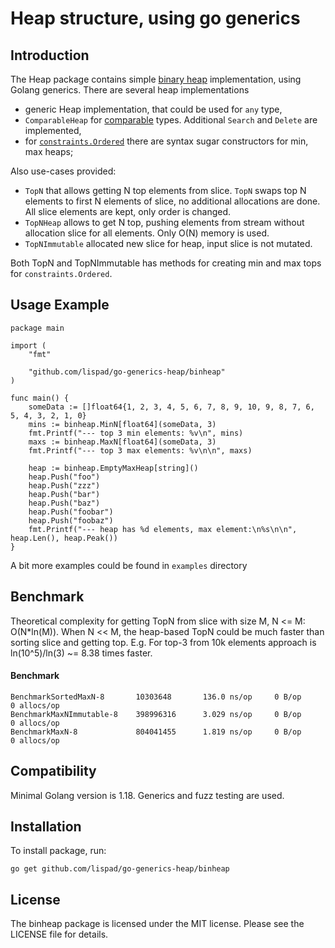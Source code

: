 # Heap structure, using go generics

Introduction
------------

The Heap package contains simple [binary heap](https://en.wikipedia.org/wiki/Binary_heap) implementation, using Golang
generics. There are several heap implementations

- generic Heap implementation, that could be used for `any` type,
- `ComparableHeap` for [comparable](https://go.dev/ref/spec#Comparison_operators) types. Additional `Search`
  and `Delete` are implemented,
- for [`constraints.Ordered`](https://pkg.go.dev/golang.org/x/exp/constraints#Ordered) there are syntax sugar
  constructors for min, max heaps;

Also use-cases provided:

- `TopN` that allows getting N top elements from slice.
  `TopN` swaps top N elements to first N elements of slice, no additional allocations are done. All slice elements are
  kept, only order is changed.
- `TopNHeap` allows to get N top, pushing elements from stream without allocation slice for all elements. Only O(N)
  memory is used.
- `TopNImmutable` allocated new slice for heap, input slice is not mutated.

Both TopN and TopNImmutable has methods for creating min and max tops for `constraints.Ordered`.

Usage Example
-----------------

    package main
    
    import (
        "fmt"

        "github.com/lispad/go-generics-heap/binheap"
    )
    
    func main() {
        someData := []float64{1, 2, 3, 4, 5, 6, 7, 8, 9, 10, 9, 8, 7, 6, 5, 4, 3, 2, 1, 0}
        mins := binheap.MinN[float64](someData, 3)
        fmt.Printf("--- top 3 min elements: %v\n", mins)
        maxs := binheap.MaxN[float64](someData, 3)
        fmt.Printf("--- top 3 max elements: %v\n\n", maxs)
  
        heap := binheap.EmptyMaxHeap[string]()
        heap.Push("foo")
        heap.Push("zzz")
        heap.Push("bar")
        heap.Push("baz")
        heap.Push("foobar")
        heap.Push("foobaz")
        fmt.Printf("--- heap has %d elements, max element:\n%s\n\n", heap.Len(), heap.Peak())
    }

A bit more examples could be found in `examples` directory

Benchmark
-----------------
Theoretical complexity for getting TopN from slice with size M, N <= M: O(N*ln(M)). When N << M, the heap-based TopN
could be much faster than sorting slice and getting top. E.g. For top-3 from 10k elements approach is ln(10^5)/ln(3) ~=
8.38 times faster.

#### Benchmark

    BenchmarkSortedMaxN-8      	10303648	   136.0 ns/op	   0 B/op	   0 allocs/op
    BenchmarkMaxNImmutable-8   	398996316	   3.029 ns/op	   0 B/op	   0 allocs/op
    BenchmarkMaxN-8            	804041455	   1.819 ns/op	   0 B/op	   0 allocs/op

Compatibility
-------------
Minimal Golang version is 1.18. Generics and fuzz testing are used.

Installation
----------------------

To install package, run:

    go get github.com/lispad/go-generics-heap/binheap

License
-------

The binheap package is licensed under the MIT license. Please see the LICENSE file for details.